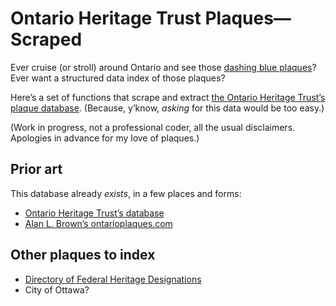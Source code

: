 # Ontario Heritage Trust Plaques—Scraped

Ever cruise (or stroll) around Ontario and see those [dashing blue plaques](https://www.heritagetrust.on.ca/en/index.php/pages/programs/provincial-plaque-program)? Ever want a structured data index of those plaques?

Here’s a set of functions that scrape and extract [the Ontario Heritage Trust’s plaque database](https://www.heritagetrust.on.ca/en/index.php/online-plaque-guide). (Because, y’know, _asking_ for this data would be too easy.)

(Work in progress, not a professional coder, all the usual disclaimers. Apologies in advance for my love of plaques.)

## Prior art

This database already _exists_, in a few places and forms:

* [Ontario Heritage Trust’s database](https://www.heritagetrust.on.ca/en/index.php/online-plaque-guide)
* [Alan L. Brown’s ontarioplaques.com](http://ontarioplaques.com/)

## Other plaques to index

* [Directory of Federal Heritage Designations](https://www.pc.gc.ca/apps/dfhd/search-recherche_eng.aspx)
* City of Ottawa?
